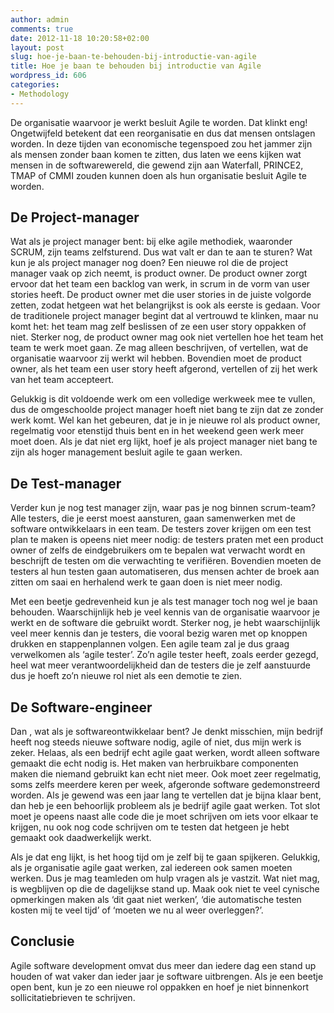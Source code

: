```yaml
---
author: admin
comments: true
date: 2012-11-18 10:20:58+02:00
layout: post
slug: hoe-je-baan-te-behouden-bij-introductie-van-agile
title: Hoe je baan te behouden bij introductie van Agile
wordpress_id: 606
categories:
- Methodology
---
```


De organisatie waarvoor je werkt besluit Agile te worden. Dat klinkt eng! Ongetwijfeld betekent dat een reorganisatie en dus dat mensen ontslagen worden. In deze tijden van economische tegenspoed zou het jammer zijn als mensen zonder baan komen te zitten, dus laten we eens kijken wat mensen in de softwarewereld, die gewend zijn aan Waterfall, PRINCE2, TMAP of CMMI zouden kunnen doen als hun organisatie besluit Agile te worden.
<!-- more -->


## De Project-manager


Wat als je project manager bent: bij elke agile methodiek, waaronder SCRUM, zijn teams zelfsturend. Dus wat valt er dan te aan te sturen? Wat kun je als project manager nog doen? Een nieuwe rol die de project manager vaak op zich neemt, is product owner. De product owner zorgt ervoor dat het team een backlog van werk, in scrum in de vorm van user stories heeft. De product owner met die user stories in de juiste volgorde zetten, zodat hetgeen wat het belangrijkst is ook als eerste is gedaan.
Voor de traditionele project manager begint dat al vertrouwd te klinken, maar nu komt het: het team mag zelf beslissen of ze een user story oppakken of niet. Sterker nog, de product owner mag ook niet vertellen hoe het team het team te werk moet gaan. Ze mag alleen beschrijven, of vertellen, wat de organisatie waarvoor zij werkt wil hebben. Bovendien moet de product owner, als het team een user story heeft afgerond, vertellen of zij het werk van het team accepteert.

Gelukkig is dit voldoende werk om een volledige werkweek mee te vullen, dus de omgeschoolde project manager hoeft niet bang te zijn dat ze zonder werk komt. Wel kan het gebeuren, dat je in je nieuwe rol als product owner, regelmatig voor etenstijd thuis bent en in het weekend geen werk meer moet doen. Als je dat niet erg lijkt, hoef je als project manager niet bang te zijn als hoger management besluit agile te gaan werken.


## De Test-manager


Verder kun je nog test manager zijn, waar pas je nog binnen scrum-team? Alle testers, die je eerst moest aansturen, gaan samenwerken met de software ontwikkelaars in een team. De testers zover krijgen om een test plan te maken is opeens niet meer nodig: de testers praten met een product owner of zelfs de eindgebruikers om te bepalen wat verwacht wordt en beschrijft de testen om die verwachting te verifiëren. Bovendien moeten de testers al hun testen gaan automatiseren, dus mensen achter de broek aan zitten om saai en herhalend werk te gaan doen is niet meer nodig.

Met een beetje gedrevenheid kun je als test manager toch nog wel je baan behouden. Waarschijnlijk heb je veel kennis van de organisatie waarvoor je werkt en de software die gebruikt wordt. Sterker nog, je hebt waarschijnlijk veel meer kennis dan je testers, die vooral bezig waren met op knoppen drukken en stappenplannen volgen. Een agile team zal je dus graag verwelkomen als ‘agile tester’. Zo’n agile tester heeft, zoals eerder gezegd, heel wat meer verantwoordelijkheid dan de testers die je zelf aanstuurde dus je hoeft zo’n nieuwe rol niet als een demotie te zien.


## De Software-engineer


Dan , wat als je softwareontwikkelaar bent? Je denkt misschien, mijn bedrijf heeft nog steeds nieuwe software nodig, agile of niet, dus mijn werk is zeker. Helaas, als een bedrijf echt agile gaat werken, wordt alleen software gemaakt die echt nodig is. Het maken van herbruikbare componenten maken die niemand gebruikt kan echt niet meer.
Ook moet zeer regelmatig, soms zelfs meerdere keren per week, afgeronde software gedemonstreerd worden. Als je gewend was een jaar lang te vertellen dat je bijna klaar bent, dan heb je een behoorlijk probleem als je bedrijf agile gaat werken.
Tot slot moet je opeens naast alle code die je moet schrijven om iets voor elkaar te krijgen, nu ook nog code schrijven om te testen dat hetgeen je hebt gemaakt ook daadwerkelijk werkt.

Als je dat eng lijkt, is het hoog tijd om je zelf bij te gaan spijkeren. Gelukkig, als je organisatie agile gaat werken, zal iedereen ook samen moeten werken. Dus je mag teamleden om hulp vragen als je vastzit. Wat niet mag, is wegblijven op die de dagelijkse stand up. Maak ook niet te veel cynische opmerkingen maken als ‘dit gaat niet werken’, ‘die automatische testen kosten mij te veel tijd’ of ‘moeten we nu al weer overleggen?’.


## Conclusie


Agile software development omvat dus meer dan iedere dag een stand up houden of wat vaker dan ieder jaar je software uitbrengen. Als je een beetje open bent, kun je zo een nieuwe rol oppakken en hoef je niet binnenkort sollicitatiebrieven te schrijven.
